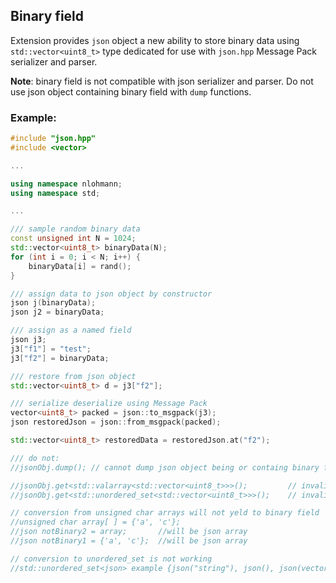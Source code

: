 ## Binary field

Extension provides `json` object a new ability to store binary data using `std::vector<uint8_t>` type dedicated for use with `json.hpp` Message Pack serializer and parser.


**Note**: binary field is not compatible with json serializer and parser. Do not use json object containing binary field with `dump` functions.


### Example:
```cpp
#include "json.hpp"
#include <vector>

...

using namespace nlohmann;
using namespace std;

...

/// sample random binary data 
const unsigned int N = 1024;
std::vector<uint8_t> binaryData(N);
for (int i = 0; i < N; i++) {
    binaryData[i] = rand();
}

/// assign data to json object by constructor
json j(binaryData);
json j2 = binaryData;

/// assign as a named field
json j3;
j3["f1"] = "test";
j3["f2"] = binaryData;

/// restore from json object
std::vector<uint8_t> d = j3["f2"];

/// serialize deserialize using Message Pack
vector<uint8_t> packed = json::to_msgpack(j3);
json restoredJson = json::from_msgpack(packed);

std::vector<uint8_t> restoredData = restoredJson.at("f2");

/// do not:
//jsonObj.dump(); // cannot dump json object being or containg binary field

//jsonObj.get<std::valarray<std::vector<uint8_t>>>();         // invalid conversion
//jsonObj.get<std::unordered_set<std::vector<uint8_t>>>();    // invalid conversion

// conversion from unsigned char arrays will not yeld to binary field  
//unsigned char array[ ] = {'a', 'c'};
//json notBinary2 = array;       //will be json array
//json notBinary1 = {'a', 'c'};  //will be json array

// conversion to unordered_set is not working    
//std::unordered_set<json> example {json("string"), json(), json(vector<uint8_t>({0x00,0x33})};    //invalid conversion
```
